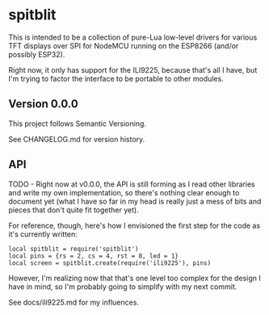 # spitblit

This is intended to be a collection of pure-Lua low-level drivers for various TFT displays over SPI for NodeMCU running on the ESP8266 (and/or possibly ESP32).

Right now, it only has support for the ILI9225, because that's all I have, but I'm trying to factor the interface to be portable to other modules.

## Version 0.0.0

This project follows Semantic Versioning.

See CHANGELOG.md for version history.

## API

TODO - Right now at v0.0.0, the API is still forming as I read other libraries and write my own implementation, so there's nothing clear enough to document yet (what I have so far in my head is really just a mess of bits and pieces that don't quite fit together yet).

For reference, though, here's how I envisioned the first step for the code as it's currently written:

```
local spitblit = require('spitblit')
local pins = {rs = 2, cs = 4, rst = 8, led = 1}
local screen = spitblit.create(require('ili9225'), pins)
```

However, I'm realizing now that that's one level too complex for the design I have in mind, so I'm probably going to simplify with my next commit.

See docs/ili9225.md for my influences.
